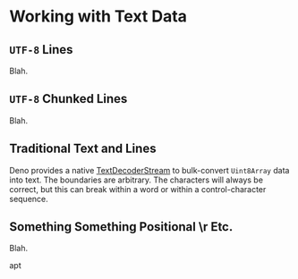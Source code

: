 # Working with Text Data

## `UTF-8` Lines

Blah.

## `UTF-8` Chunked Lines

Blah.

## Traditional Text and Lines

Deno provides a native
[TextDecoderStream](https://deno.land/api?s=TextDecoderStream) to bulk-convert
`Uint8Array` data into text. The boundaries are arbitrary. The characters will
always be correct, but this can break within a word or within a
control-character sequence.

## Something Something Positional \r Etc.

Blah.

apt
